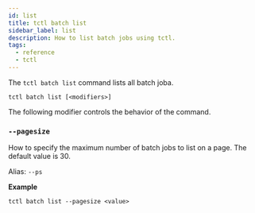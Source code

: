 ```yaml
---
id: list
title: tctl batch list
sidebar_label: list
description: How to list batch jobs using tctl.
tags:
  - reference
  - tctl
---
```


The `tctl batch list` command lists all batch joba.

`tctl batch list [<modifiers>]`

The following modifier controls the behavior of the command.

### `--pagesize`

How to specify the maximum number of batch jobs to list on a page. The default value is 30.

Alias: `--ps`

**Example**

```
tctl batch list --pagesize <value>
```
